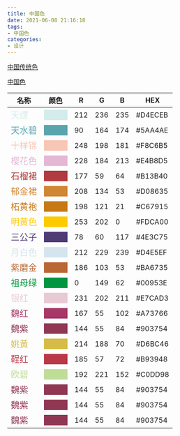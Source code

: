```yaml
---
title: 中国色
date: 2021-06-08 21:16:18
tags:
- 中国色
categories:
- 设计
---
```


[中国传统色](https://space.bilibili.com/1726895514)

[中国色](http://zhongguose.com/)

<!-- more -->

| 名称                                                     | 颜色                                                         | R    | G    | B    | HEX      |
| -------------------------------------------------------- | ------------------------------------------------------------ | ---- | ---- | ---- | -------- |
| <span style="font-size:20px;color:#D4ECEB;">天缥</span>  | <span style="font-size:20px;background-color:#D4ECEB;">          </span> | 212  | 236  | 235  | #D4ECEB  |
| <span style="font-size:20px;color:#5AA4AE">天水碧</span> | <span style="font-size:20px;background-color:#5AA4AE;">          </span> | 90   | 164  | 174  | #5AA4AE  |
| <span style="font-size:20px;color:#F8C6B5">十样锦</span> | <span style="font-size:20px;background-color:#F8C6B5;">          </span> | 248  | 198  | 181  | #F8C6B5  |
| <span style="font-size:20px;color:#E4B8D5">樱花色</span> | <span style="font-size:20px;background-color:#E4B8D5;">          </span> | 228  | 184  | 213  | #E4B8D5  |
| <span style="font-size:20px;color:#B13B40">石榴裙</span> | <span style="font-size:20px;background-color:#B13B40">          </span> | 177  | 59   | 64   | #B13B40  |
| <span style="font-size:20px;color:#D08635">郁金裙</span> | <span style="font-size:20px;background-color:#D08635;">          </span> | 208  | 134  | 53   | #D08635  |
| <span style="font-size:20px;color:#C67915">柘黄袍</span> | <span style="font-size:20px;background-color:#C67915">          </span> | 198  | 121  | 21   | #C67915  |
| <span style="font-size:20px;color:#FDCA00">明黄色</span> | <span style="font-size:20px;background-color:#FDCA00">          </span> | 253  | 202  | 0    | #FDCA00  |
| <span style="font-size:20px;color:#4E3C75">三公子</span> | <span style="font-size:20px;background-color:#4E3C75">          </span> | 78   | 60   | 117  | #4E3C75  |
| <span style="font-size:20px;color:#D4E5EF">月白色</span> | <span style="font-size:20px;background-color:#D4E5EF">          </span> | 212  | 229  | 239  | #D4E5EF  |
| <span style="font-size:20px;color:#BA6735">紫磨金</span> | <span style="font-size:20px;background-color:#BA6735">          </span> | 186  | 103  | 53   | #BA6735  |
| <span style="font-size:20px;color:#00953E">祖母绿</span> | <span style="font-size:20px;background-color:#00953E">          </span> | 0    | 149  | 62   | #00953E  |
| <span style="font-size:20px;color:#E7CAD3">银红</span>   | <span style="font-size:20px;background-color:#E7CAD3">          </span> | 231  | 202  | 211  | #E7CAD3 |
| <span style="font-size:20px;color:#A73766">魏红</span>   | <span style="font-size:20px;background-color:#A73766">          </span> | 167  | 55   | 102  | #A73766 |
| <span style="font-size:20px;color:#903754">魏紫</span> | <span style="font-size:20px;background-color:#903754">          </span> | 144 | 55 | 84 | #903754 |
| <span style="font-size:20px;color:#D6BC46">姚黄</span> | <span style="font-size:20px;background-color:#D6BC46">          </span> | 214 | 188 | 70 | #D6BC46 |
| <span style="font-size:20px;color:#B93948">鞓红</span> | <span style="font-size:20px;background-color:#B93948">          </span> | 185 | 57 | 72 | #B93948 |
| <span style="font-size:20px;color:#C0DD98">欧碧</span> | <span style="font-size:20px;background-color:#C0DD98">          </span> | 192 | 221  | 152 | #C0DD98 |
| <span style="font-size:20px;color:#903754">魏紫</span> | <span style="font-size:20px;background-color:#903754">          </span> | 144 | 55 | 84 | #903754 |
| <span style="font-size:20px;color:#903754">魏紫</span> | <span style="font-size:20px;background-color:#903754">          </span> | 144 | 55 | 84 | #903754 |
| <span style="font-size:20px;color:#903754">魏紫</span> | <span style="font-size:20px;background-color:#903754">          </span> | 144 | 55 | 84 | #903754 |